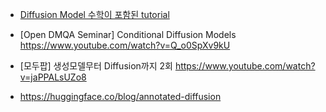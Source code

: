 * [Diffusion Model 수학이 포함된 tutorial](https://www.youtube.com/watch?v=uFoGaIVHfoE)


* [Open DMQA Seminar] Conditional Diffusion Models
  https://www.youtube.com/watch?v=Q_o0SpXv9kU

* [모두팝] 생성모델무터 Diffusion까지 2회
  https://www.youtube.com/watch?v=jaPPALsUZo8

* https://huggingface.co/blog/annotated-diffusion
